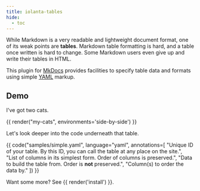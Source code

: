 ```yaml
---
title: iolanta-tables
hide:
  - toc
---
```


While Markdown is a very readable and lightweight document format, one of its weak points are **tables**. Markdown table formatting is hard, and a table once written is hard to change. Some Markdown users even give up and write their tables in HTML.

This plugin for [MkDocs](https://mkdocs.org) provides facilities to specify table data and formats using simple [YAML](https://yaml.org) markup.

## Demo

I've got two cats.

{{ render("my-cats", environments='side-by-side') }}


Let's look deeper into the code underneath that table.

{{ code("samples/simple.yaml", language="yaml", annotations=[
    "Unique ID of your table. By this ID, you can call the table at any place on the site.",
    "List of columns in its simplest form. Order of columns is preserved.",
    "Data to build the table from. Order is **not** preserved.",
    "Column(s) to order the data by."
]) }}


Want some more? See {{ render('install') }}.
